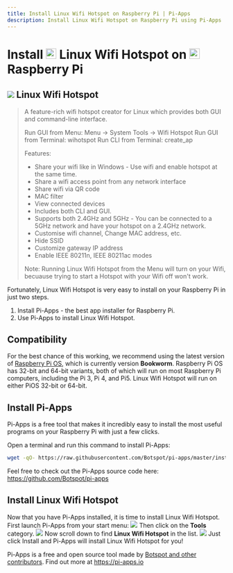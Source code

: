 ```yaml
---
title: Install Linux Wifi Hotspot on Raspberry Pi | Pi-Apps
description: Install Linux Wifi Hotspot on Raspberry Pi using Pi-Apps
---
```

<div class="simple-install-content content">

# Install <img src="/img/app-icons/Linux Wifi Hotspot/icon-64.png" height=24> Linux Wifi Hotspot on <img src=/img/other-icons/raspberrypi-icon.svg height=24> Raspberry Pi

## <img src="/img/app-icons/Linux Wifi Hotspot/icon-64.png"> Linux Wifi Hotspot
> A feature-rich wifi hotspot creator for Linux which provides both GUI and command-line interface.
> 
> Run GUI from Menu: Menu -> System Tools -> Wifi Hotspot
> Run GUI from Terminal: wihotspot
> Run CLI from Terminal: create_ap
> 
> Features:
>  - Share your wifi like in Windows - Use wifi and enable hotspot at the same time.
>  - Share a wifi access point from any network interface
>  - Share wifi via QR code
>  - MAC filter
>  - View connected devices
>  - Includes both CLI and GUI.
>  - Supports both 2.4GHz and 5GHz - You can be connected to a 5GHz network and have your hotspot on a 2.4GHz network.
>  - Customise wifi channel, Change MAC address, etc.
>  - Hide SSID
>  - Customize gateway IP address
>  - Enable IEEE 80211n, IEEE 80211ac modes
> 
> Note: Running Linux Wifi Hotspot from the Menu will turn on your Wifi, becuause trying to start a Hotspot with your Wifi off won't work.

Fortunately, Linux Wifi Hotspot is very easy to install on your Raspberry Pi in just two steps.
1. Install Pi-Apps - the best app installer for Raspberry Pi.
2. Use Pi-Apps to install Linux Wifi Hotspot.
</div>
<div class="simple-install-content content">

## Compatibility
For the best chance of this working, we recommend using the latest version of [Raspberry Pi OS](https://www.raspberrypi.com/software/), which is currently version **Bookworm**.
Raspberry Pi OS has 32-bit and 64-bit variants, both of which will run on most Raspberry Pi computers, including the Pi 3, Pi 4, and Pi5.
Linux Wifi Hotspot will run on either PiOS 32-bit or 64-bit.
</div>
<div class="simple-install-content content">

## Install Pi-Apps

Pi-Apps is a free tool that makes it incredibly easy to install the most useful programs on your Raspberry Pi with just a few clicks.

Open a terminal and run this command to install Pi-Apps:
```bash
wget -qO- https://raw.githubusercontent.com/Botspot/pi-apps/master/install | bash
```
Feel free to check out the Pi-Apps source code here: https://github.com/Botspot/pi-apps
</div>
<div class="simple-install-content content">

## Install Linux Wifi Hotspot

Now that you have Pi-Apps installed, it is time to install Linux Wifi Hotspot.
First launch Pi-Apps from your start menu:
<img src="/img/start-menu.png">
Then click on the <b>Tools</b> category.
<img src="/img/category-selections/Tools.png">
Now scroll down to find <b>Linux Wifi Hotspot</b> in the list.
<img src="/img/app-icons/Linux Wifi Hotspot/app-selection.png">
Just click Install and Pi-Apps will install Linux Wifi Hotspot for you!
</div>
<div class="simple-install-content content">

Pi-Apps is a free and open source tool made by [Botspot and other contributors](/about/#contributors). Find out more at https://pi-apps.io
</div>
